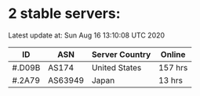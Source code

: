 # 2 stable servers:

Latest update at: Sun Aug 16 13:10:08 UTC 2020

| ID | ASN | Server Country | Online |
| -- | --- | -------------- | ------ |
| #.D09B | AS174 | United States | 157 hrs |
| #.2A79 | AS63949 | Japan | 13 hrs |

